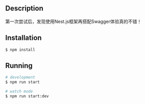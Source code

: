 
## Description

第一次尝试后，发现使用Nest.js框架再搭配Swagger体验真的不错！

## Installation

```bash
$ npm install
```

## Running

```bash
# development
$ npm run start

# watch mode
$ npm run start:dev
